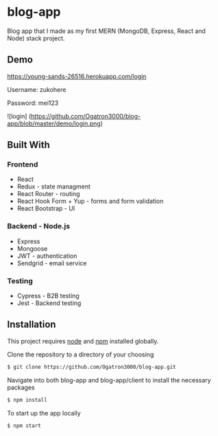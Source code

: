 # blog-app

Blog app that I made as my first MERN (MongoDB, Express, React and Node) stack project.

## Demo

https://young-sands-26516.herokuapp.com/login

Username: zukohere

Password: mei123

![login] (https://github.com/Ogatron3000/blog-app/blob/master/demo/login.png)

## Built With

### Frontend

* React
* Redux - state managment
* React Router - routing
* React Hook Form + Yup - forms and form validation
* React Bootstrap - UI

### Backend - Node.js

* Express
* Mongoose
* JWT - authentication
* Sendgrid - email service

### Testing

* Cypress - B2B testing
* Jest - Backend testing

## Installation

This project requires [node](http://nodejs.org) and [npm](https://npmjs.com) installed globally. 

Clone the repository to a directory of your choosing

```sh
$ git clone https://github.com/Ogatron3000/blog-app.git
```
Navigate into both blog-app and blog-app/client to install the necessary packages

```sh
$ npm install 
```
To start up the app locally

```sh
$ npm start
```
